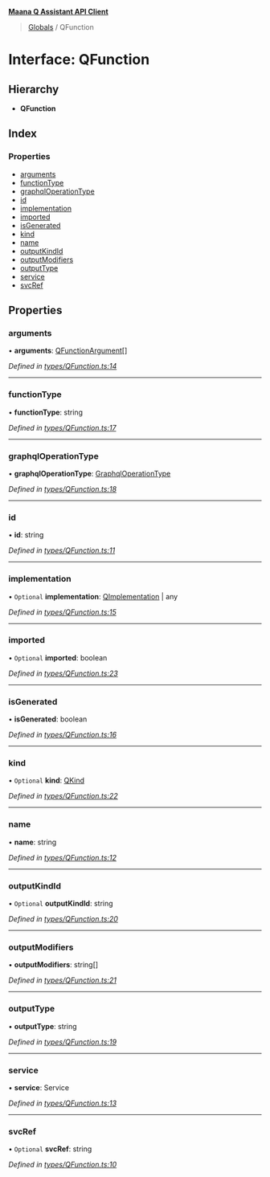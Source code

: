 **[Maana Q Assistant API Client](../README.md)**

> [Globals](../README.md) / QFunction

# Interface: QFunction

## Hierarchy

* **QFunction**

## Index

### Properties

* [arguments](qfunction.md#arguments)
* [functionType](qfunction.md#functiontype)
* [graphqlOperationType](qfunction.md#graphqloperationtype)
* [id](qfunction.md#id)
* [implementation](qfunction.md#implementation)
* [imported](qfunction.md#imported)
* [isGenerated](qfunction.md#isgenerated)
* [kind](qfunction.md#kind)
* [name](qfunction.md#name)
* [outputKindId](qfunction.md#outputkindid)
* [outputModifiers](qfunction.md#outputmodifiers)
* [outputType](qfunction.md#outputtype)
* [service](qfunction.md#service)
* [svcRef](qfunction.md#svcref)

## Properties

### arguments

•  **arguments**: [QFunctionArgument](qfunctionargument.md)[]

*Defined in [types/QFunction.ts:14](https://github.com/maana-io/q-assistant-client/blob/develop/src/types/QFunction.ts#L14)*

___

### functionType

•  **functionType**: string

*Defined in [types/QFunction.ts:17](https://github.com/maana-io/q-assistant-client/blob/develop/src/types/QFunction.ts#L17)*

___

### graphqlOperationType

•  **graphqlOperationType**: [GraphqlOperationType](../README.md#graphqloperationtype)

*Defined in [types/QFunction.ts:18](https://github.com/maana-io/q-assistant-client/blob/develop/src/types/QFunction.ts#L18)*

___

### id

•  **id**: string

*Defined in [types/QFunction.ts:11](https://github.com/maana-io/q-assistant-client/blob/develop/src/types/QFunction.ts#L11)*

___

### implementation

• `Optional` **implementation**: [QImplementation](qimplementation.md) \| any

*Defined in [types/QFunction.ts:15](https://github.com/maana-io/q-assistant-client/blob/develop/src/types/QFunction.ts#L15)*

___

### imported

• `Optional` **imported**: boolean

*Defined in [types/QFunction.ts:23](https://github.com/maana-io/q-assistant-client/blob/develop/src/types/QFunction.ts#L23)*

___

### isGenerated

•  **isGenerated**: boolean

*Defined in [types/QFunction.ts:16](https://github.com/maana-io/q-assistant-client/blob/develop/src/types/QFunction.ts#L16)*

___

### kind

• `Optional` **kind**: [QKind](qkind.md)

*Defined in [types/QFunction.ts:22](https://github.com/maana-io/q-assistant-client/blob/develop/src/types/QFunction.ts#L22)*

___

### name

•  **name**: string

*Defined in [types/QFunction.ts:12](https://github.com/maana-io/q-assistant-client/blob/develop/src/types/QFunction.ts#L12)*

___

### outputKindId

• `Optional` **outputKindId**: string

*Defined in [types/QFunction.ts:20](https://github.com/maana-io/q-assistant-client/blob/develop/src/types/QFunction.ts#L20)*

___

### outputModifiers

•  **outputModifiers**: string[]

*Defined in [types/QFunction.ts:21](https://github.com/maana-io/q-assistant-client/blob/develop/src/types/QFunction.ts#L21)*

___

### outputType

•  **outputType**: string

*Defined in [types/QFunction.ts:19](https://github.com/maana-io/q-assistant-client/blob/develop/src/types/QFunction.ts#L19)*

___

### service

•  **service**: Service

*Defined in [types/QFunction.ts:13](https://github.com/maana-io/q-assistant-client/blob/develop/src/types/QFunction.ts#L13)*

___

### svcRef

• `Optional` **svcRef**: string

*Defined in [types/QFunction.ts:10](https://github.com/maana-io/q-assistant-client/blob/develop/src/types/QFunction.ts#L10)*

